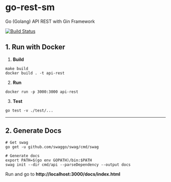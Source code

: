 # go-rest-sm
Go (Golang) API REST with Gin Framework

[![Build Status](https://travis-ci.com/ebcp-dev/go-rest-sm.svg?branch=master)](https://travis-ci.com/ebcp-dev/go-rest-sm)


## 1. Run with Docker

1. **Build**

```shell script
make build
docker build . -t api-rest
```

2. **Run**

```shell script
docker run -p 3000:3000 api-rest
```

3. **Test**

```shell script
go test -v ./test/...
```

_______

## 2. Generate Docs

```shell script
# Get swag
go get -u github.com/swaggo/swag/cmd/swag

# Generate docs
export PATH=$(go env GOPATH)/bin:$PATH
swag init --dir cmd/api --parseDependency --output docs
```

Run and go to **http://localhost:3000/docs/index.html**
